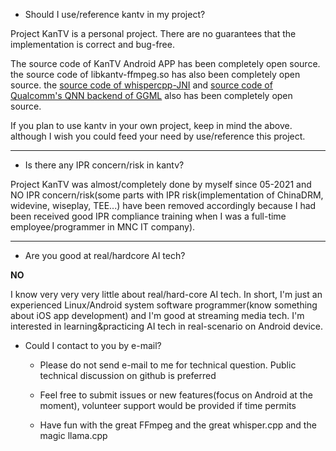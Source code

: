 
- Should I use/reference kantv in my project?

Project KanTV is a personal project. There are no guarantees that the implementation is correct and bug-free.

The source code of KanTV Android APP has been completely open source. the source code of libkantv-ffmpeg.so has also been completely open source. the <a href="https://github.com/zhouwg/kantv/issues/64">source code of whispercpp-JNI</a> and <a href="https://github.com/zhouwg/kantv/issues/121">source code of Qualcomm's QNN backend of GGML</a> also has been completely open source.

If you plan to use kantv in your own project, keep in mind the above. although I wish you could feed your need by use/reference this project.


<hr>

- Is there any IPR concern/risk in kantv?

Project KanTV was almost/completely done by myself since 05-2021 and NO IPR concern/risk(some parts with IPR risk(implementation of ChinaDRM, widevine, wiseplay, TEE...) have been removed accordingly because I had been received good IPR compliance training when I was a full-time employee/programmer in MNC IT company).

<hr>

- Are you good at real/hardcore AI tech?

<b>NO</b>

I know very very very little about real/hard-core AI tech. In short, I'm just an experienced Linux/Android system software programmer(know something about iOS app development) and I'm good at streaming media tech. I'm interested in learning&practicing AI tech in real-scenario on Android device.


- Could I contact to you by e-mail?

  * Please do not send e-mail to me for technical question. Public technical discussion on github is preferred

  * Feel free to submit issues or new features(focus on Android at the moment), volunteer support would be provided if time permits

  * Have fun with the great FFmpeg and the great whisper.cpp and the magic llama.cpp
